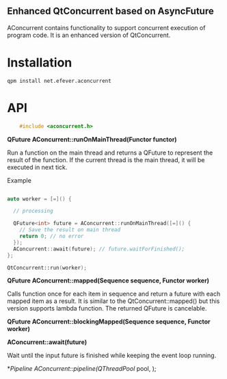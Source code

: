 Enhanced QtConcurrent based on AsyncFuture
-------------------------------------

AConcurrent contains functionality to support concurrent execution of program code. It is an enhanced version of QtConcurrent.


Installation
============

    qpm install net.efever.aconcurrent

API
===

```C++
    #include <aconcurrent.h>
```

**QFuture<R> AConcurrent::runOnMainThread(Functor functor)**

Run a function on the main thread and returns a QFuture<RET> to represent the result of the function. If the current thread is the main thread, it will be executed in next tick.

Example

```C++

auto worker = [=]() {

  // processing

  QFuture<int> future = AConcurrent::runOnMainThread([=]() {
    // Save the result on main thread
    return 0; // no error
  });
  AConcurrent::await(future); // future.waitForFinished();
};

QtConcurrent::run(worker);

```

**QFuture<R> AConcurrent::mapped(Sequence sequence, Functor worker)**

Calls function once for each item in sequence and return a future with each mapped item as a result.
It is similar to the QtConcurrent::mapped() but this version supports lambda function.
The returned QFuture is cancelable.

**QFuture<R> AConcurrent::blockingMapped(Sequence sequence, Functor worker)**

**AConcurrent::await(future)**

Wait until the input future is finished while keeping the event loop running.

**Pipeline AConcurrent::pipeline(QThreadPool* pool, );
